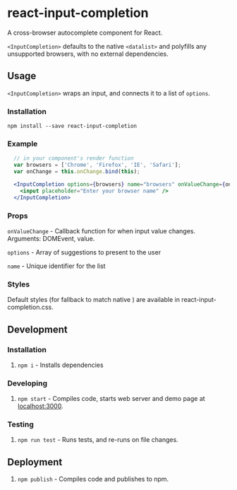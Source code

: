 # react-input-completion
A cross-browser autocomplete component for React.

`<InputCompletion>` defaults to the native `<datalist>` and polyfills any unsupported browsers, with no external dependencies.

## Usage

`<InputCompletion>` wraps an input, and connects it to a list of `options`.

### Installation

`npm install --save react-input-completion`

### Example

```jsx
  // in your component's render function
  var browsers = ['Chrome', 'Firefox', 'IE', 'Safari'];
  var onChange = this.onChange.bind(this);

  <InputCompletion options={browsers} name="browsers" onValueChange={onChange}>
    <input placeholder="Enter your browser name" />
  </InputCompletion>
```

### Props
  `onValueChange` - Callback function for when input value changes. Arguments: DOMEvent, value.

  `options` - Array of suggestions to present to the user

  `name` -  Unique identifier for the list

### Styles
Default styles (for fallback to match native
) are available in react-input-completion.css.

## Development

### Installation

1. `npm i` - Installs dependencies

### Developing

1. `npm start` - Compiles code, starts web server and demo page at [localhost:3000](http://localhost:3000).

### Testing

1. `npm run test` - Runs tests, and re-runs on file changes.

## Deployment

1. `npm publish` - Compiles code and publishes to npm.
